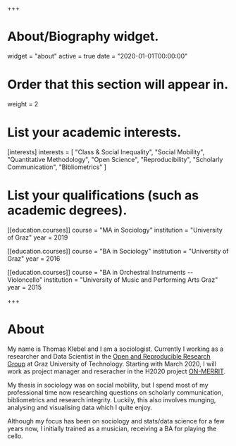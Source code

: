 +++
# About/Biography widget.
widget = "about"
active = true
date = "2020-01-01T00:00:00"

# Order that this section will appear in.
weight = 2

# List your academic interests.
[interests]
  interests = [
    "Class & Social Inequality",
    "Social Mobility",
    "Quantitative Methodology",
    "Open Science",
    "Reproducibility",
    "Scholarly Communication",
    "Bibliometrics"
  ]

# List your qualifications (such as academic degrees).
[[education.courses]]
  course = "MA in Sociology"
  institution = "University of Graz"
  year = 2019

[[education.courses]]
  course = "BA in Sociology"
  institution = "University of Graz"
  year = 2016

[[education.courses]]
  course = "BA in Orchestral Instruments -- Violoncello"
  institution = "University of Music and Performing Arts Graz"
  year = 2015
 
+++

# About

My name is Thomas Klebel and I am a sociologist. Currently I working as a 
researcher and Data Scientist in the 
[Open and Reproducible Research Group](https://www.tugraz.at/institute/isds/research/groups/orrg/)
at Graz University of Technology. Starting with March 2020, I will work as
project manager and reseracher in the H2020 project 
[ON-MERRIT](https://on-merrit.eu).

My thesis in sociology was on social mobility, but I spend most of my 
professional time now researching questions on scholarly communication, 
bibliometrics and research integrity. Luckily, this also involves munging, 
analysing and visualising data which I quite enjoy.

Although my focus has been on sociology and stats/data science for a few years 
now, I initially
trained as a musician, receiving a BA for playing the cello.
